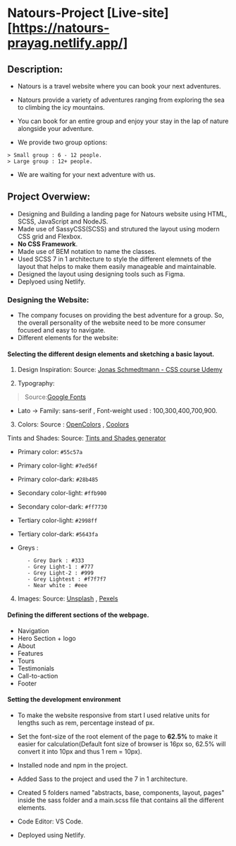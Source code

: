 # Natours-Project [Live-site][https://natours-prayag.netlify.app/]

## Description: 
- Natours is a travel website where you can book your next adventures.
- Natours provide a variety of adventures ranging from exploring the sea to climbing the icy mountains.
- You can book for an entire group and enjoy your stay in the lap of nature alongside your adventure.

- We provide two group options: 
```
> Small group : 6 - 12 people.
> Large group : 12+ people.
```
- We are waiting for your next adventure with us.

## Project Overwiew:
- Designing and Building a landing page for Natours website using HTML, SCSS, JavaScript and NodeJS.
- Made use of SassyCSS(SCSS) and strutured the layout using modern CSS grid and Flexbox. 
- **No CSS Framework**.
- Made use of BEM notation to name the classes.
- Used SCSS 7 in 1 architecture to style the different elemnets of the layout that helps to make them easily manageable and maintainable.
- Designed the layout using designing tools such as Figma.
- Deplyoed using Netlify.

### Designing the Website:
- The company focuses on providing the best adventure for a group. So, the overall personality of the website need to be more consumer focused and easy to navigate.
- Different elements for the website:

#### Selecting the different design elements and sketching a basic layout.

1. Design Inspiration: Source: [Jonas Schmedtmann - CSS course Udemy](https://www.udemy.com/course/advanced-css-and-sass/) 

2. Typography: 
> Source:[Google Fonts](https://fonts.google.com/)
- Lato -> Family: sans-serif , Font-weight used : 100,300,400,700,900.

3. Colors: Source : [OpenColors](https://yeun.github.io/open-color/) , [Coolors](https://coolors.co/palettes/trending)

 Tints and Shades: Source: [Tints and Shades generator](https://maketintsandshades.com/)

- Primary color: `#55c57a`
- Primary color-light: `#7ed56f`
- Primary color-dark: `#28b485`

- Secondary color-light: `#ffb900`
- Secondary color-dark: `#ff7730`

- Tertiary color-light: `#2998ff`
- Tertiary color-dark: `#5643fa`


* Greys : 

         - Grey Dark : #333
         - Grey Light-1 : #777
         - Grey Light-2 : #999
         - Grey Lightest : #f7f7f7
         - Near white : #eee

4. Images: Source: [Unsplash](https://unsplash.com/) , [Pexels](https://www.pexels.com/)

#### Defining the different sections of the webpage.

- Navigation
- Hero Section + logo
- About
- Features
- Tours
- Testimonials
- Call-to-action
- Footer

#### Setting the development environment

- To make the website responsive from start I used relative units for lengths such as rem, percentage instead of px.

* Set the font-size of the root element of the page to **62.5%** to make it easier for calculation(Default font size of browser is 16px so, 62.5% will convert it into 10px and thus 1 rem = 10px).

+ Installed node and npm in the project.

- Added Sass to the project and used the 7 in 1 architecture.

* Created 5 folders named "abstracts, base, components, layout, pages" inside the sass folder and a main.scss file that contains all the different elements.

+ Code Editor: VS Code.

- Deployed using Netlify.


[def]: https://natours-prayag.netlify.app/